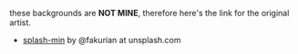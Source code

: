 these backgrounds are **NOT MINE**, therefore here's the link for the original artist.

- [splash-min](https://unsplash.com/photos/nY14Fs8pxT8) by @fakurian at unsplash.com